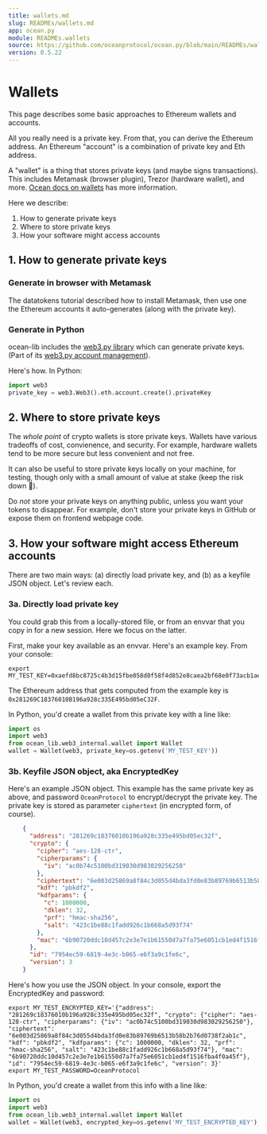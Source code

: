 ```yaml
---
title: wallets.md
slug: READMEs/wallets.md
app: ocean.py
module: READMEs.wallets
source: https://github.com/oceanprotocol/ocean.py/blob/main/READMEs/wallets.md
version: 0.5.22
---
```

<!--
Copyright 2021 Ocean Protocol Foundation
SPDX-License-Identifier: Apache-2.0
-->

# Wallets

This page describes some basic approaches to Ethereum wallets and accounts.

All you really need is a private key. From that, you can derive the Ethereum address. An Ethereum "account" is a combination of private key and Eth address.

A "wallet" is a thing that stores private keys (and maybe signs transactions). This includes Metamask (browser plugin), Trezor (hardware wallet), and more. [Ocean docs on wallets](https://docs.oceanprotocol.com/tutorials/wallets/) has more information.

Here we describe:

1.  How to generate private keys
2.  Where to store private keys
3.  How your software might access accounts

## 1. How to generate private keys

### Generate in browser with Metamask

The datatokens tutorial described how to install Metamask, then use one the Ethereum accounts it auto-generates (along with the private key).

### Generate in Python

ocean-lib includes the [web3.py library](https://web3py.readthedocs.io/en/stable/) which can generate private keys. (Part of its [web3.py account management](https://web3py.readthedocs.io/en/stable/web3.eth.html#web3.eth.Eth.accounts)).

Here's how. In Python:

```python
import web3
private_key = web3.Web3().eth.account.create().privateKey
```

## 2. Where to store private keys

The _whole point_ of crypto wallets is store private keys. Wallets have various tradeoffs of cost, convienence, and security. For example, hardware wallets tend to be more secure but less convenient and not free.

It can also be useful to store private keys locally on your machine, for testing, though only with a small amount of value at stake (keep the risk down 🐙).

Do _not_ store your private keys on anything public, unless you want your tokens to disappear. For example, don't store your private keys in GitHub or expose them on frontend webpage code.

## 3. How your software might access Ethereum accounts

There are two main ways: (a) directly load private key, and (b) as a keyfile JSON object. Let's review each.

### 3a. Directly load private key

You could grab this from a locally-stored file, or from an envvar that you copy in for a new session. Here we focus on the latter.

First, make your key available as an envvar. Here's an example key. From your console:

```console
export MY_TEST_KEY=0xaefd8bc8725c4b3d15fbe058d0f58f4d852e8caea2bf68e0f73acb1aeec19baa
```

The Ethereum address that gets computed from the example key is `0x281269C18376010B196a928c335E495bd05eC32F`.

In Python, you'd create a wallet from this private key with a line like:

```python
import os
import web3
from ocean_lib.web3_internal.wallet import Wallet
wallet = Wallet(web3, private_key=os.getenv('MY_TEST_KEY'))
```

### 3b. Keyfile JSON object, aka EncryptedKey

Here's an example JSON object. This example has the same private key as above, and password `OceanProtocol` to encrypt/decrypt the private key. The private key is stored as parameter `ciphertext` (in encrypted form, of course).

```json
    {
      "address": "281269c18376010b196a928c335e495bd05ec32f",
      "crypto": {
        "cipher": "aes-128-ctr",
        "cipherparams": {
          "iv": "ac0b74c5100bd319030d983029256250"
        },
        "ciphertext": "6e003d25869a8f84c3d055d4bda3fd0e83b89769b6513b58b2b76d0738f2ab1c",
        "kdf": "pbkdf2",
        "kdfparams": {
          "c": 1000000,
          "dklen": 32,
          "prf": "hmac-sha256",
          "salt": "423c1be88c1fadd926c1b668a5d93f74"
        },
        "mac": "6b90720ddc10d457c2e3e7e1b61550d7a7fa75e6051cb1ed4f1516fba4f0a45f"
      },
      "id": "7954ec59-6819-4e3c-b065-e6f3a9c1fe6c",
      "version": 3
    }
```

Here's how you use the JSON object. In your console, export the EncryptedKey and password:

```console
export MY_TEST_ENCRYPTED_KEY='{"address": "281269c18376010b196a928c335e495bd05ec32f", "crypto": {"cipher": "aes-128-ctr", "cipherparams": {"iv": "ac0b74c5100bd319030d983029256250"}, "ciphertext": "6e003d25869a8f84c3d055d4bda3fd0e83b89769b6513b58b2b76d0738f2ab1c", "kdf": "pbkdf2", "kdfparams": {"c": 1000000, "dklen": 32, "prf": "hmac-sha256", "salt": "423c1be88c1fadd926c1b668a5d93f74"}, "mac": "6b90720ddc10d457c2e3e7e1b61550d7a7fa75e6051cb1ed4f1516fba4f0a45f"}, "id": "7954ec59-6819-4e3c-b065-e6f3a9c1fe6c", "version": 3}'
export MY_TEST_PASSWORD=OceanProtocol
```

In Python, you'd create a wallet from this info with a line like:

```python
import os
import web3
from ocean_lib.web3_internal.wallet import Wallet
wallet = Wallet(web3, encrypted_key=os.getenv('MY_TEST_ENCRYPTED_KEY'), password=os.getenv('MY_TEST_PASSWORD'))
```
